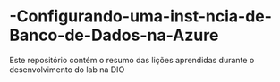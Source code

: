 # -Configurando-uma-inst-ncia-de-Banco-de-Dados-na-Azure
Este repositório contém o resumo das lições aprendidas durante o desenvolvimento do lab na DIO
